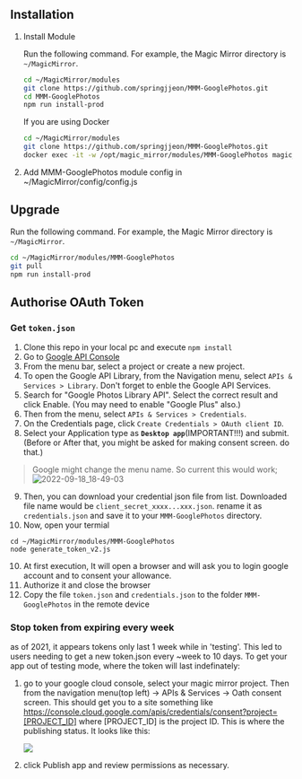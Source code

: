 ## Installation

1. Install Module
    
    Run the following command. For example, the Magic Mirror directory is `~/MagicMirror`.
    ```sh
    cd ~/MagicMirror/modules
    git clone https://github.com/springjjeon/MMM-GooglePhotos.git
    cd MMM-GooglePhotos
    npm run install-prod
    ```

    If you are using Docker

    ```sh
    cd ~/MagicMirror/modules
    git clone https://github.com/springjjeon/MMM-GooglePhotos.git
    docker exec -it -w /opt/magic_mirror/modules/MMM-GooglePhotos magic_mirror npm run install-prod
    ```

1. Add MMM-GooglePhotos module config in ~/MagicMirror/config/config.js


## Upgrade

  Run the following command. For example, the Magic Mirror directory is `~/MagicMirror`.
  ```sh
  cd ~/MagicMirror/modules/MMM-GooglePhotos
  git pull
  npm run install-prod
  ```

## Authorise OAuth Token

### Get `token.json`
1. Clone this repo in your local pc and execute `npm install`
2. Go to [Google API Console](https://console.developers.google.com/)
3. From the menu bar, select a project or create a new project.
4. To open the Google API Library, from the Navigation menu, select `APIs & Services > Library`. Don't forget to enble the Google API Services.
5. Search for "Google Photos Library API". Select the correct result and click Enable. (You may need to enable "Google Plus" also.)
6. Then  from the menu, select `APIs & Services > Credentials`.
7. On the Credentials page, click `Create Credentials > OAuth client ID`.
8. Select your Application type as **`Desktop app`**(IMPORTANT!!!) and submit. (Before or After that, you might be asked for making consent screen. do that.)
> Google might change the menu name. So current this would work; ![2022-09-18_18-49-03](https://user-images.githubusercontent.com/2337380/190921355-49162763-0fdd-4b7e-a361-d762046f844d.png)

9. Then, you can download your credential json file from list. Downloaded file name would be `client_secret_xxxx...xxx.json`. rename it as `credentials.json` and save it to your `MMM-GooglePhotos` directory.
10. Now, open your termial
```shell
cd ~/MagicMirror/modules/MMM-GooglePhotos
node generate_token_v2.js
```
10. At first execution, It will open a browser and will ask you to login google account and to consent your allowance.
11. Authorize it and close the browser
12. Copy the file `token.json` and `credentials.json` to the folder `MMM-GooglePhotos` in the remote device

### Stop token from expiring every week
as of 2021, it appears tokens only last 1 week while in 'testing'. This led to users needing to get a new token.json every ~week to 10 days. To get your app out of testing mode, where the token will last indefinately:

1. go to your google cloud console, select your magic mirror project. Then from the navigation menu(top left) -> APIs & Services -> Oath consent screen. This should get you to a site something like https://console.cloud.google.com/apis/credentials/consent?project=[PROJECT_ID] where [PROJECT_ID] is the project ID. This is where the publishing status. It looks like this:

    ![](https://raw.githubusercontent.com/eouia/MMM-GooglePhotos/master/PublishAppScreen.png)

2. click Publish app and review permissions as necessary.
